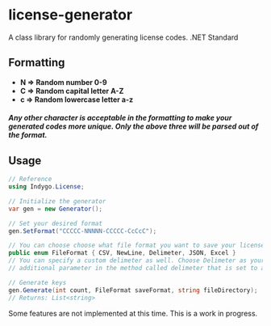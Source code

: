 # license-generator
A class library for randomly generating license codes. .NET Standard

## Formatting

* <b>N => Random number 0-9</b>
* <b>C => Random capital letter A-Z</b>
*  <b>c => Random lowercase letter a-z</b>

##### Any other character is acceptable in the formatting to make your generated codes more unique. Only the above three will be parsed out of the format.

## Usage
```csharp
// Reference
using Indygo.License;

// Initialize the generator
var gen = new Generator();

// Set your desired format
gen.SetFormat("CCCCC-NNNNN-CCCCC-CcCcC");

// You can choose choose what file format you want to save your licenses in. By default, CSV will be chosen.
public enum FileFormat { CSV, NewLine, Delimeter, JSON, Excel }
// You can specify a custom delimeter as well. Choose Delimeter as your FileFormat and there will be an 
// additional parameter in the method called delimeter that is set to a comma by default.

// Generate keys
gen.Generate(int count, FileFormat saveFormat, string fileDirectory);
// Returns: List<string>
```

Some features are not implemented at this time. This is a work in progress.
